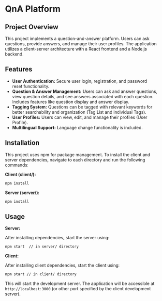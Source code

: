 # QnA Platform

## Project Overview

This project implements a question-and-answer platform.  Users can ask questions, provide answers, and manage their user profiles.  The application utilizes a client-server architecture with a React frontend and a Node.js backend.

## Features

* **User Authentication:** Secure user login, registration, and password reset functionality.
* **Question & Answer Management:** Users can ask and answer questions, view question details, and see answers associated with each question.  Includes features like question display and answer display.
* **Tagging System:** Questions can be tagged with relevant keywords for better searchability and organization (Tag List and individual Tags).
* **User Profiles:** Users can view, edit, and manage their profiles (User Profile).
* **Multilingual Support:** Language change functionality is included.


## Installation

This project uses npm for package management.  To install the client and server dependencies, navigate to each directory and run the following commands:

**Client (client/):**

```bash
npm install
```

**Server (server/):**

```bash
npm install
```

## Usage

**Server:**

After installing dependencies, start the server using:

```bash
npm start  // in server/ directory
```

**Client:**

After installing client dependencies, start the client using:


```bash
npm start // in client/ directory
```

This will start the development server.  The application will be accessible at `http://localhost:3000` (or other port specified by the client development server).

